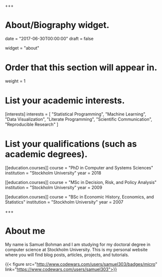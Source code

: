 +++
# About/Biography widget.

date = "2017-06-30T00:00:00"
draft = false

widget = "about"

# Order that this section will appear in.
weight = 1

# List your academic interests.
[interests]
  interests = [
    "Statistical Programming",
    "Machine Learning",
    "Data Visualization",
    "Literate Programming",
    "Scientific Communication",
    "Reproducible Research"
  ]

# List your qualifications (such as academic degrees).
[[education.courses]]
  course = "PhD in Computer and Systems Sciences"
  institution = "Stockholm University"
  year = 2018

[[education.courses]]
  course = "MSc in Decision, Risk, and Policy Analysis"
  institution = "Stockholm University"
  year = 2009

[[education.courses]]
  course = "BSc in Economic History, Economics, and Statistics"
  institution = "Stockholm University"
  year = 2007
 
+++

# About me

My name is Samuel Bohman and I am studying for my doctoral degree in computer science at Stockholm University. This is my personal website where you will find blog posts, articles, projects, and tutorials. 

{{< figure src="http://www.codewars.com/users/samuel303/badges/micro" link="https://www.codewars.com/users/samuel303">}}


